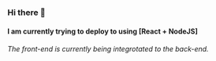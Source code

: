 ### Hi there 👋

#### I am currently trying to deploy to using [React + NodeJS]

###### The front-end is currently being integrotated to the back-end.
